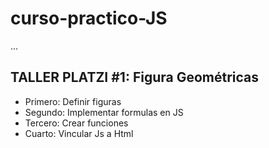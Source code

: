 # curso-practico-JS

...

## TALLER PLATZI #1: Figura Geométricas

- Primero: Definir figuras
- Segundo: Implementar formulas en JS
- Tercero: Crear funciones 
- Cuarto: Vincular Js a Html